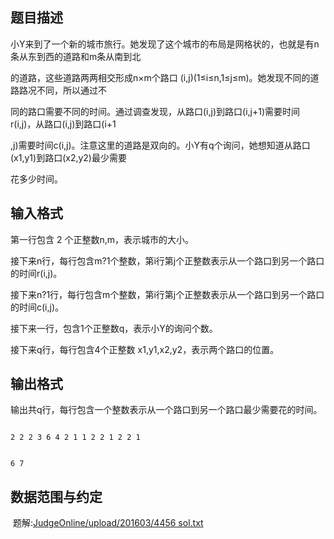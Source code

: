 ## 题目描述

<div>
 <div>
  小Y来到了一个新的城市旅行。她发现了这个城市的布局是网格状的，也就是有n条从东到西的道路和m条从南到北
 </div>
 <div>
  的道路，这些道路两两相交形成n×m个路口 (i,j)(1≤i≤n,1≤j≤m)。她发现不同的道路路况不同，所以通过不
 </div>
 <div>
  同的路口需要不同的时间。通过调查发现，从路口(i,j)到路口(i,j+1)需要时间 r(i,j)，从路口(i,j)到路口(i+1
 </div>
 <div>
  ,j)需要时间c(i,j)。注意这里的道路是双向的。小Y有q个询问，她想知道从路口(x1,y1)到路口(x2,y2)最少需要
 </div>
 <div>
  花多少时间。
 </div>
</div>
<p></p>

## 输入格式

<div>
 第一行包含 2 个正整数n,m，表示城市的大小。
</div>
<div></div>
<div>
 接下来n行，每行包含m?1个整数，第i行第j个正整数表示从一个路口到另一个路口的时间r(i,j)。
</div>
<div></div>
<div>
 接下来n?1行，每行包含m个整数，第i行第j个正整数表示从一个路口到另一个路口的时间c(i,j)。
</div>
<div></div>
<div>
 接下来一行，包含1个正整数q，表示小Y的询问个数。
</div>
<div></div>
<div>
 接下来q行，每行包含4个正整数 x1,y1,x2,y2，表示两个路口的位置。
</div>
<p></p>

## 输出格式

<div>
 输出共q行，每行包含一个整数表示从一个路口到另一个路口最少需要花的时间。
</div>
<p></p>

```input1
2 2 2 3 6 4 2 1 1 2 2 1 2 2 1
```
```output1
6 7
```
## 数据范围与约定

<p> 题解:<a href="https://darkbzoj.cc/JudgeOnline/upload/201603/4456 sol.txt" title="aa">JudgeOnline/upload/201603/4456 sol.txt</a></p>

